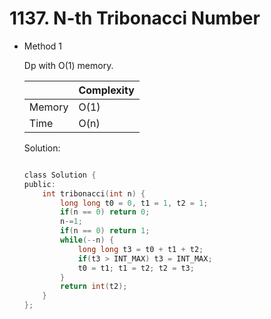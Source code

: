 # 1137. N-th Tribonacci Number
- Method 1

    Dp with O(1) memory.

    | |   Complexity  |
    | ----------- | ----------- | 
    |  Memory     | O(1) | 
    |      Time       |  O(n) | 


    Solution:

    ``` h

    class Solution {
    public:
        int tribonacci(int n) {
            long long t0 = 0, t1 = 1, t2 = 1;
            if(n == 0) return 0;
            n-=1;
            if(n == 0) return 1;
            while(--n) {
                long long t3 = t0 + t1 + t2;
                if(t3 > INT_MAX) t3 = INT_MAX;
                t0 = t1; t1 = t2; t2 = t3;
            }
            return int(t2);
        }
    };

    ```

<!-- - Method 2

    This is another method.

    | |   Complexity  |
    | ----------- | ----------- | 
    |  Memory     | O(n) | 
    |      Time       |  O(n) | 


    Solution:

    ``` h



    ```

- Additional Knowledge:
       
    Here are some additional knowledge.



<br> -->